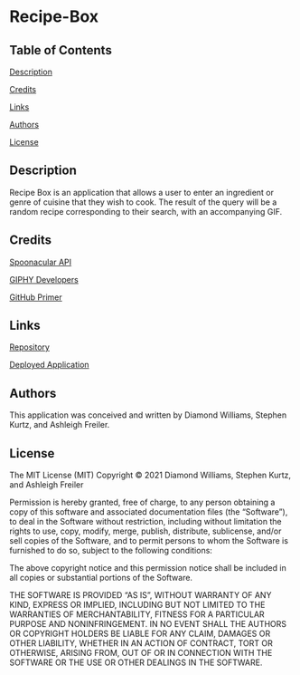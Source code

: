 # Recipe-Box

## Table of Contents

[Description](#description)

[Credits](#credits)

[Links](#links)

[Authors](#authors)

[License](#license)

## Description

Recipe Box is an application that allows a user to enter an ingredient or genre of cuisine that they wish to cook. The result of the query will be a random recipe corresponding to their search, with an accompanying GIF.

## Credits

[Spoonacular API](https://spoonacular.com/food-api)

[GIPHY Developers](https://developers.giphy.com/)

[GitHub Primer](https://primer.style/)

## Links

[Repository](https://github.com/ARFreiler/Recipe-Box)

[Deployed Application](https://arfreiler.github.io/Recipe-Box/)

## Authors

This application was conceived and written by Diamond Williams, Stephen Kurtz, and Ashleigh Freiler.

## License

The MIT License (MIT) Copyright © 2021 Diamond Williams, Stephen Kurtz, and Ashleigh Freiler

Permission is hereby granted, free of charge, to any person obtaining a copy of this software and associated documentation files (the “Software”), to deal in the Software without restriction, including without limitation the rights to use, copy, modify, merge, publish, distribute, sublicense, and/or sell copies of the Software, and to permit persons to whom the Software is furnished to do so, subject to the following conditions:

The above copyright notice and this permission notice shall be included in all copies or substantial portions of the Software.

THE SOFTWARE IS PROVIDED “AS IS”, WITHOUT WARRANTY OF ANY KIND, EXPRESS OR IMPLIED, INCLUDING BUT NOT LIMITED TO THE WARRANTIES OF MERCHANTABILITY, FITNESS FOR A PARTICULAR PURPOSE AND NONINFRINGEMENT. IN NO EVENT SHALL THE AUTHORS OR COPYRIGHT HOLDERS BE LIABLE FOR ANY CLAIM, DAMAGES OR OTHER LIABILITY, WHETHER IN AN ACTION OF CONTRACT, TORT OR OTHERWISE, ARISING FROM, OUT OF OR IN CONNECTION WITH THE SOFTWARE OR THE USE OR OTHER DEALINGS IN THE SOFTWARE.
